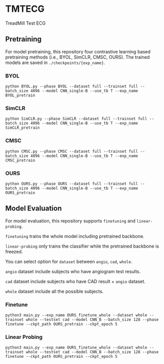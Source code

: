 # TMTECG
TreadMill Test ECG


## Pretraining

For model pretraining, this repository four contrastive learning based pretraining methods (i.e., BYOL, SimCLR, CMSC, OURS). The trained models are saved in `./checkpoints/{exp_name}`.

### BYOL

```
python BYOL.py --phase BYOL --dataset full --trainset full --batch_size 4096 --model CNN_single-B --use_tb T --exp_name BYOL_pretrain
```

### SimCLR
```
python SimCLR.py --phase SimCLR --dataset full --trainset full --batch_size 4096 --model CNN_single-B --use_tb T --exp_name SimCLR_pretrain
```

### CMSC
```
python CMSC.py --phase CMSC --dataset full --trainset full --batch_size 4096 --model CNN_single-B --use_tb T --exp_name CMSC_pretrain
```

### OURS
```
python OURS.py --phase OURS --dataset full --trainset full --batch_size 4096 --model CNN_single-B --use_tb T --exp_name OURS_pretrain
```


## Model Evaluation
For model evaluation, this repository supports `finetuning` and `linear-probing`.

`finetuning` trains the whole model including pretrained backbone.

`linear-probing` only trains the classifier while the pretrained backbone is freezed.

You can select option for `dataset` between `angio`, `cad`, `whole`.

`angio` dataset include subjects who have angiogram test results.

`cad` dataset include subjects who have CAD result + `angio` dataset.

`whole` dataset include all the possible subjects.

### Finetune
```
python3 main.py --exp_name OURS_finetune_whole --dataset whole --trainset whole --testset cad --model CNN_B --batch_size 128 --phase finetune --ckpt_path OURS_pretrain --ckpt_epoch 5
```

### Linear Probing
```
python3 main.py --exp_name OURS_finetune_whole --dataset whole --trainset whole --testset cad --model CNN_B --batch_size 128 --phase finetune --ckpt_path OURS_pretrain --ckpt_epoch 5
```
